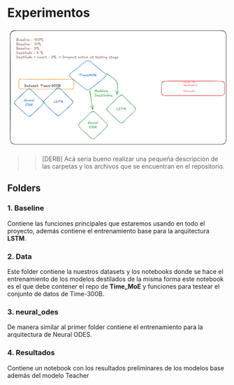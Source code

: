 # Experimentos 
![experimentos](image.png)

>> [DERB] Acá sería bueno realizar una pequeña descripción de las carpetas y los archivos que se encuentran en el repositorio.

## Folders

### 1. Baseline

Contiene las funciones principales que estaremos usando en todo el proyecto, además contiene el entrenamiento base para la arquitectura __LSTM__.

### 2. Data

Este folder contiene la nuestros datasets y los notebooks donde se hace el entrenamiento de los modelos destilados de la misma forma este notebook es el que debe contener el repo de __Time_MoE__ y funciones para testear el conjunto de datos de Time-300B.

### 3. neural_odes

De manera similar al primer folder contiene el entrenamiento para la arquitectura de Neural ODES.

### 4. Resultados

Contiene un notebook con los resultados preliminares de los modelos base además del modelo Teacher